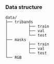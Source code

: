 
### <div id="data_structure">Data structure</div>

```
data/
├── tribands
│         ├── train
│         ├── val
│         └── test
├── masks
│         ├── train
│         ├── val
│         └── test
└── RGB

```